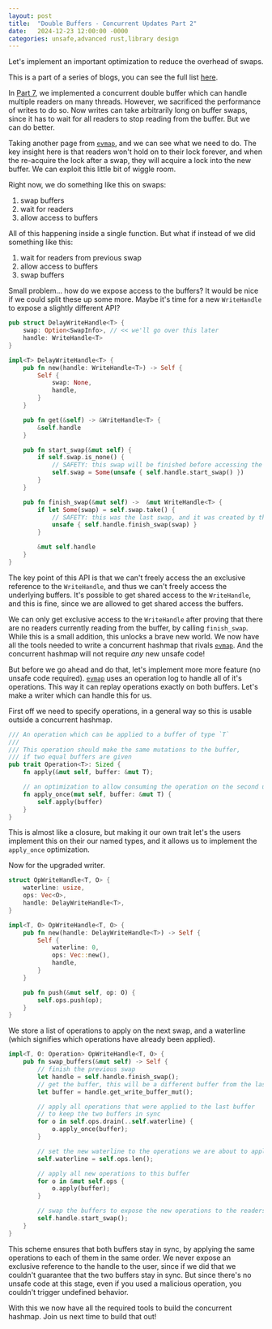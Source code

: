 ```yaml
---
layout: post
title:  "Double Buffers - Concurrent Updates Part 2"
date:   2024-12-23 12:00:00 -0000
categories: unsafe,advanced rust,library design
---
```


Let's implement an important optimization to reduce the overhead of swaps.

This is a part of a series of blogs, you can see the full list [here](Double-Buffer-1.html).

In [Part 7](Double-Buffer-7.html), we implemented a concurrent double buffer which can handle multiple readers on many threads.
However, we sacrificed the performance of writes to do so. Now writes can take arbitrarily long on buffer swaps, since it
has to wait for all readers to stop reading from the buffer. But we can do better.

Taking another page from [`evmap`](https://crates.io/crates/evmap/), and we can see what we need to do.
The key insight here is that readers won't hold on to their lock forever, and when the re-acquire the lock after a swap,
they will acquire a lock into the new buffer. We can exploit this little bit of wiggle room.

Right now, we do something like this on swaps:

1. swap buffers
2. wait for readers
3. allow access to buffers

All of this happening inside a single function. But what if instead of we did something like this:

1. wait for readers from previous swap
2. allow access to buffers
3. swap buffers

Small problem... how do we expose access to the buffers? It would be nice if we could split these up some more.
Maybe it's time for a new `WriteHandle` to expose a slightly different API?

```rust
pub struct DelayWriteHandle<T> {
    swap: Option<SwapInfo>, // << we'll go over this later
    handle: WriteHandle<T>
}

impl<T> DelayWriteHandle<T> {
    pub fn new(handle: WriteHandle<T>) -> Self {
        Self {
            swap: None,
            handle,
        }
    }

    pub fn get(&self) -> &WriteHandle<T> {
        &self.handle
    }

    pub fn start_swap(&mut self) {
        if self.swap.is_none() {
            // SAFETY: this swap will be finished before accessing the buffers via exclusive references
            self.swap = Some(unsafe { self.handle.start_swap() })
        }
    }

    pub fn finish_swap(&mut self) ->  &mut WriteHandle<T> {
        if let Some(swap) = self.swap.take() {
            // SAFETY: this was the last swap, and it was created by this handle
            unsafe { self.handle.finish_swap(swap) }
        }

        &mut self.handle
    }
}
```

The key point of this API is that we can't freely access the an exclusive reference to the `WriteHandle`, and
thus we can't freely access the underlying buffers. It's possible to get shared access to the `WriteHandle`,
and this is fine, since we are allowed to get shared access the buffers.

We can only get exclusive access to the `WriteHandle` after proving that there are no readers currently reading
from the buffer, by calling `finish_swap`. While this is a small addition, this unlocks a brave new world.
We now have all the tools needed to write a concurrent hashmap that rivals [`evmap`](https://crates.io/crates/evmap/). 
And the concurrent hashmap will not require *any* new unsafe code!

But before we go ahead and do that, let's implement more more feature (no unsafe code required). [`evmap`](https://crates.io/crates/evmap/)
uses an operation log to handle all of it's operations. This way it can replay operations exactly on both buffers.
Let's make a writer which can handle this for us.

First off we need to specify operations, in a general way so this is usable outside a concurrent hashmap.

```rust
/// An operation which can be applied to a buffer of type `T`
/// 
/// This operation should make the same mutations to the buffer,
/// if two equal buffers are given
pub trait Operation<T>: Sized {
    fn apply(&mut self, buffer: &mut T);

    // an optimization to allow consuming the operation on the second use
    fn apply_once(mut self, buffer: &mut T) {
        self.apply(buffer)
    }
}
```

This is almost like a closure, but making it our own trait let's the users implement this on their our named types,
and it allows us to implement the `apply_once` optimization. 

Now for the upgraded writer.

```rust
struct OpWriteHandle<T, O> {
    waterline: usize,
    ops: Vec<O>,
    handle: DelayWriteHandle<T>,
}

impl<T, O> OpWriteHandle<T, O> {
    pub fn new(handle: DelayWriteHandle<T>) -> Self {
        Self {
            waterline: 0,
            ops: Vec::new(),
            handle,
        }
    }

    pub fn push(&mut self, op: O) {
        self.ops.push(op);
    }
}
```

We store a list of operations to apply on the next swap, and a waterline (which signifies which operations have already been applied).

```rust
impl<T, O: Operation> OpWriteHandle<T, O> {
    pub fn swap_buffers(&mut self) -> Self {
        // finish the previous swap
        let handle = self.handle.finish_swap();
        // get the buffer, this will be a different buffer from the last swap
        let buffer = handle.get_write_buffer_mut();

        // apply all operations that were applied to the last buffer
        // to keep the two buffers in sync
        for o in self.ops.drain(..self.waterline) {
            o.apply_once(buffer);
        }

        // set the new waterline to the operations we are about to apply
        self.waterline = self.ops.len();

        // apply all new operations to this buffer
        for o in &mut self.ops {
            o.apply(buffer);
        }

        // swap the buffers to expose the new operations to the readers
        self.handle.start_swap();
    }
}
```

This scheme ensures that both buffers stay in sync, by applying the same operations to each of them in the same order.
We never expose an exclusive reference to the handle to the user, since if we did that we couldn't guarantee that
the two buffers stay in sync. But since there's no unsafe code at this stage, even if you used a malicious
operation, you couldn't trigger undefined behavior.

With this we now have all the required tools to build the concurrent hashmap. Join us next time to build that out!